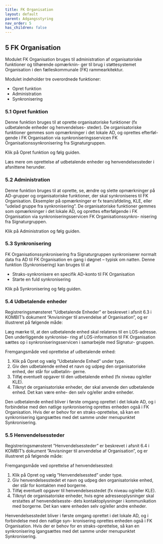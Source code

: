 ```yaml
---
title: FK Organisation
layout: default
parent: Adgangsstyring
nav_order: 5
has_children: false
---
```


## 5 FK Organisation

Modulet FK Organisation bruges til administration af organisatoriske funktioner og tilhørende opmærknin-
ger til brug i støttesystemet Organisation i den fælleskommunale (FK) rammearkitektur.

Modulet indeholder tre overordnede funktioner:

* Opret funktion
* Administration
* Synkronisering

### 5.1 Opret funktion

Denne funktion bruges til at oprette organisatoriske funktioner (fx udbetalende enheder og henvendelses-
steder). De organisatoriske funktioner gemmes som opmærkninger i det lokale AD, og oprettes efterføl-
gende i FK Organisation via synkroniseringsservicen FK Organisationssynkronisering fra Signaturgruppen.

Klik på Opret funktion og følg guiden.

Læs mere om oprettelse af udbetalende enheder og henvendelsessteder i afsnittene herunder.

### 5.2 Administration

Denne funktion bruges til at oprette, se, ændre og slette opmærkninger på AD-grupper og organisatoriske
funktioner, der skal synkroniseres til FK Organisation. Eksempler på opmærkninger er fx team/afdeling, KLE,
eller ”udelad gruppe fra synkronisering”. De organisatoriske funktioner gemmes som opmærkninger i det
lokale AD, og oprettes efterfølgende i FK Organisation via synkroniseringsservicen FK Organisationssynkro-
nisering fra Signaturgruppen.

Klik på Administration og følg guiden.

### 5.3 Synkronisering

FK Organisationssynkronisering fra Signaturgruppen synkroniserer normalt data fra AD til FK Organisation
en gang i døgnet – typisk om natten. Denne funktion (Synkronisering) kan bruges til at

* Straks-synkronisere en specifik AD-konto til FK Organisation
* Starte en fuld synkronisering

Klik på Synkronisering og følg guiden.

### 5.4 Udbetalende enheder

Registreringsmønsteret ”Udbetalende Enheder” er beskrevet i afsnit 6.3 i KOMBIT’s dokument ”Anvisninger
til anvendelse af Organisation”, og er illustreret på følgende måde:

Læg mærke til, at den udbetalende enhed skal relateres til en LOS-adresse. Den underliggende synkronise-
ring af LOS-information til FK Organisation sættes op i synkroniseringsservicen i samarbejde med Signatur-
gruppen.

Fremgangsmåde ved oprettelse af udbetalende enhed:

1. Klik på Opret og vælg ”Udbetalende Enhed” under type.
2. Giv den udbetalende enhed et navn og udpeg den organisatoriske enhed, der står for udbetalin-
   gerne.
3. Tilføj eventuelt opgaver til den udbetalende enhed (fx niveau og/eller KLE).
4. Tilknyt de organisatoriske enheder, der skal anvende den udbetalende enhed. Det kan være enhe-
   den selv og/eller andre enheder.

Den udbetalende enhed bliver i første omgang oprettet i det lokale AD, og i forbindelse med den natlige
synkronisering oprettes enheden også i FK Organisation. Hvis der er behov for en straks-oprettelse, så kan
en synkronisering igangsættes med det samme under menupunktet Synkronisering.

### 5.5 Henvendelsessteder

Registreringsmønsteret ”Henvendelsessteder” er beskrevet i afsnit 6.4 i KOMBIT’s dokument ”Anvisninger
til anvendelse af Organisation”, og er illustreret på følgende måde:

Fremgangsmåde ved oprettelse af henvendelsessted:

1. Klik på Opret og vælg ”Henvendelsessted” under type.
2. Giv henvendelsesstedet et navn og udpeg den organisatoriske enhed, der står for kontakten med
   borgerne.
3. Tilføj eventuelt opgaver til henvendelsesstedet (fx niveau og/eller KLE).
4. Tilknyt de organisatoriske enheder, hvis egne adresseoplysninger skal erstattes af henvendelsesste-
   dets kontaktoplysninger i kommunikation med borgerne. Det kan være enheden selv og/eller andre
   enheder.

Henvendelsesstedet bliver i første omgang oprettet i det lokale AD, og i forbindelse med den natlige syn-
kronisering oprettes enheden også i FK Organisation. Hvis der er behov for en straks-oprettelse, så kan en
synkronisering igangsættes med det samme under menupunktet Synkronisering.



